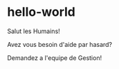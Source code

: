 # hello-world

Salut les Humains!

Avez vous besoin d'aide par hasard?

Demandez a l'equipe de Gestion!
